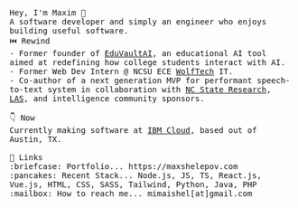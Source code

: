 <p align="left">
  <samp>
    Hey, I'm Maxim 👋 <br/>
    A software developer and simply an engineer who enjoys building useful software.<br/>
    ⏮️ Rewind<br/>
    - Former founder of <a href="https://blog.eduvaultai.com/">EduVaultAI</a>, an educational AI tool aimed at redefining how college students interact with AI.<br/>
    - Former Web Dev Intern @ NCSU ECE <a href="https://tools.wolftech.ncsu.edu/">WolfTech</a> IT.<br/>
    - Co-author of a next generation MVP for performant speech-to-text system in collaboration with <a href="https://www.ncsu.edu/research/">NC State Research</a>, <a href="https://ncsu-las.org">LAS</a>, and intelligence community sponsors.<br/><br/>
    👇 Now<br/>
    Currently making software at <a href="https://www.ibm.com/cloud">IBM Cloud</a>, based out of Austin, TX.<br/><br/>
    🔗 Links<br/>
    :briefcase: Portfolio... https://maxshelepov.com <br/>
    :pancakes: Recent Stack... Node.js, JS, TS, React.js, Vue.js, HTML, CSS, SASS, Tailwind, Python, Java, PHP <br/>
    :mailbox: How to reach me... mimaishel[at]gmail.com <br/>
  </samp>
</p>
<!--
**feifyKike/feifyKike** is a ✨ _special_ ✨ repository because its `README.md` (this file) appears on your GitHub profile.

Here are some ideas to get you started:

- 🔭 I’m currently working on ...
- 🌱 I’m currently learning ...
- 👯 I’m looking to collaborate on ...
- 🤔 I’m looking for help with ...
- 💬 Ask me about ...
- 📫 How to reach me: ...
- 😄 Pronouns: ...
- ⚡ Fun fact: ...
-->
